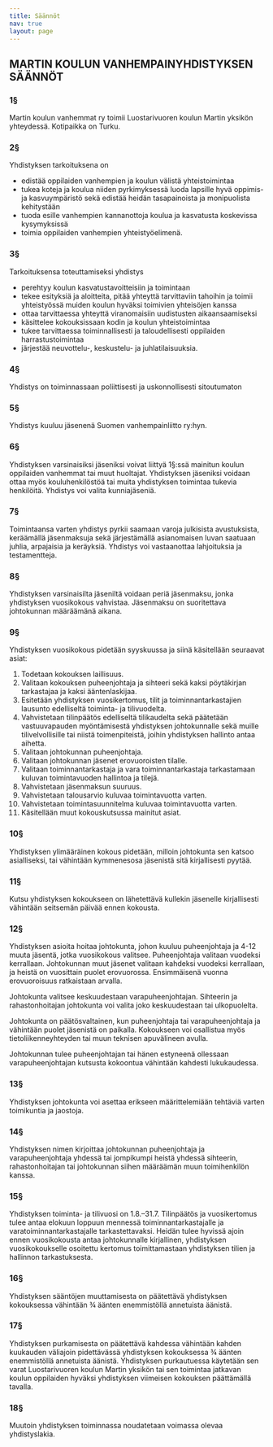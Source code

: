 ```yaml
---
title: Säännöt
nav: true
layout: page
---
```


## MARTIN KOULUN VANHEMPAINYHDISTYKSEN SÄÄNNÖT
### 1§
Martin koulun vanhemmat ry toimii Luostarivuoren koulun Martin yksikön yhteydessä. Kotipaikka on Turku. 

### 2§
Yhdistyksen tarkoituksena on
- edistää oppilaiden vanhempien ja koulun välistä yhteistoimintaa
- tukea koteja ja koulua niiden pyrkimyksessä luoda lapsille hyvä oppimis- ja kasvuympäristö sekä edistää heidän tasapainoista ja monipuolista kehitystään
- tuoda esille vanhempien kannanottoja koulua ja kasvatusta koskevissa kysymyksissä
- toimia oppilaiden vanhempien yhteistyöelimenä.

### 3§
Tarkoituksensa toteuttamiseksi yhdistys
- perehtyy koulun kasvatustavoitteisiin ja toimintaan
- tekee esityksiä ja aloitteita, pitää yhteyttä tarvittaviin tahoihin ja toimii yhteistyössä muiden koulun hyväksi toimivien yhteisöjen kanssa
- ottaa tarvittaessa yhteyttä viranomaisiin uudistusten aikaansaamiseksi
- käsittelee kokouksissaan kodin ja koulun yhteistoimintaa
- tukee tarvittaessa toiminnallisesti ja taloudellisesti oppilaiden harrastustoimintaa
- järjestää neuvottelu-, keskustelu- ja juhlatilaisuuksia.

### 4§
Yhdistys on toiminnassaan poliittisesti ja uskonnollisesti sitoutumaton

### 5§
Yhdistys kuuluu jäsenenä Suomen vanhempainliitto ry:hyn.

### 6§
Yhdistyksen varsinaisiksi jäseniksi voivat liittyä 1§:ssä mainitun koulun oppilaiden vanhemmat tai muut huoltajat. Yhdistyksen jäseniksi voidaan ottaa myös kouluhenkilöstöä tai muita yhdistyksen toimintaa tukevia henkilöitä. Yhdistys voi valita kunniajäseniä.

### 7§
Toimintaansa varten yhdistys pyrkii saamaan varoja julkisista avustuksista, keräämällä jäsenmaksuja sekä järjestämällä asianomaisen luvan saatuaan juhlia, arpajaisia ja keräyksiä. Yhdistys voi vastaanottaa lahjoituksia ja testamentteja.

### 8§
Yhdistyksen varsinaisilta jäseniltä voidaan periä jäsenmaksu, jonka yhdistyksen vuosikokous vahvistaa. Jäsenmaksu on suoritettava johtokunnan määräämänä aikana.

### 9§
Yhdistyksen vuosikokous pidetään syyskuussa ja siinä käsitellään seuraavat asiat:
1. Todetaan kokouksen laillisuus.
2. Valitaan kokouksen puheenjohtaja ja sihteeri sekä kaksi pöytäkirjan tarkastajaa ja kaksi ääntenlaskijaa.
3. Esitetään yhdistyksen vuosikertomus, tilit ja toiminnantarkastajien lausunto edelliseltä toiminta- ja tilivuodelta.
4. Vahvistetaan tilinpäätös edelliseltä tilikaudelta sekä päätetään vastuuvapauden myöntämisestä yhdistyksen johtokunnalle sekä muille tilivelvollisille tai niistä toimenpiteistä, joihin yhdistyksen hallinto antaa aihetta.
5. Valitaan johtokunnan puheenjohtaja.
6. Valitaan johtokunnan jäsenet erovuoroisten tilalle.
7. Valitaan toiminnantarkastaja ja vara toiminnantarkastaja tarkastamaan kuluvan toimintavuoden hallintoa ja tilejä.
8. Vahvistetaan jäsenmaksun suuruus.
9. Vahvistetaan talousarvio kuluvaa toimintavuotta varten.
10. Vahvistetaan toimintasuunnitelma kuluvaa toimintavuotta varten.
11. Käsitellään muut kokouskutsussa mainitut asiat.

### 10§
Yhdistyksen ylimääräinen kokous pidetään, milloin johtokunta sen katsoo asialliseksi, tai vähintään kymmenesosa jäsenistä sitä kirjallisesti pyytää.

### 11§
Kutsu yhdistyksen kokoukseen on lähetettävä kullekin jäsenelle kirjallisesti vähintään seitsemän päivää ennen kokousta.

### 12§
Yhdistyksen asioita hoitaa johtokunta, johon kuuluu puheenjohtaja ja 4-12 muuta jäsentä, jotka vuosikokous valitsee.
Puheenjohtaja valitaan vuodeksi kerrallaan. Johtokunnan muut jäsenet valitaan kahdeksi vuodeksi kerrallaan, ja heistä
on vuosittain puolet erovuorossa. Ensimmäisenä vuonna erovuoroisuus ratkaistaan arvalla.

Johtokunta valitsee keskuudestaan varapuheenjohtajan. Sihteerin ja rahastonhoitajan johtokunta voi valita joko
keskuudestaan tai ulkopuolelta.

Johtokunta on päätösvaltainen, kun puheenjohtaja tai varapuheenjohtaja ja vähintään puolet jäsenistä on paikalla.
Kokoukseen voi osallistua myös tietoliikenneyhteyden tai muun teknisen apuvälineen avulla.

Johtokunnan tulee puheenjohtajan tai hänen estyneenä ollessaan varapuheenjohtajan kutsusta kokoontua vähintään kahdesti
lukukaudessa.

### 13§
Yhdistyksen johtokunta voi asettaa erikseen määrittelemiään tehtäviä varten toimikuntia ja jaostoja.

### 14§
Yhdistyksen nimen kirjoittaa johtokunnan puheenjohtaja ja varapuheenjohtaja yhdessä tai jompikumpi heistä yhdessä sihteerin,
rahastonhoitajan tai johtokunnan siihen määräämän muun toimihenkilön kanssa.

### 15§
Yhdistyksen toiminta- ja tilivuosi on 1.8.–31.7. Tilinpäätös ja vuosikertomus tulee antaa elokuun loppuun mennessä
toiminnantarkastajalle ja varatoiminnantarkastajalle tarkastettavaksi. Heidän tulee hyvissä ajoin ennen vuosikokousta
antaa johtokunnalle kirjallinen, yhdistyksen vuosikokoukselle osoitettu kertomus toimittamastaan yhdistyksen tilien
ja hallinnon tarkastuksesta.

### 16§
Yhdistyksen sääntöjen muuttamisesta on päätettävä yhdistyksen kokouksessa vähintään ¾ äänten enemmistöllä annetuista äänistä.

### 17§
Yhdistyksen purkamisesta on päätettävä kahdessa vähintään kahden kuukauden väliajoin pidettävässä yhdistyksen kokouksessa
¾ äänten enemmistöllä annetuista äänistä. Yhdistyksen purkautuessa käytetään sen varat Luostarivuoren koulun Martin yksikön
tai sen toimintaa jatkavan koulun oppilaiden hyväksi yhdistyksen viimeisen kokouksen päättämällä tavalla.

### 18§
Muutoin yhdistyksen toiminnassa noudatetaan voimassa olevaa yhdistyslakia.
